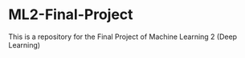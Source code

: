 # ML2-Final-Project
This is a repository for the Final Project of Machine Learning 2 (Deep Learning) 
